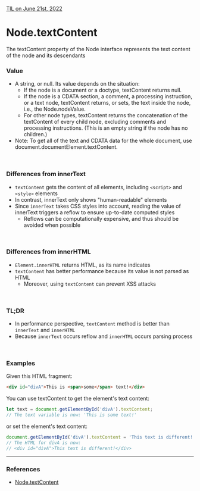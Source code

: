 [TIL on June 21st, 2022](../../TIL/2022/06/06-21-2022.md)
# **Node.textContent**
The textContent property of the Node interface represents the text content of the node and its descendants

### Value
- A string, or null. Its value depends on the situation:
  * If the node is a document or a doctype, textContent returns null.
  * If the node is a CDATA section, a comment, a processing instruction, or a text node, textContent returns, or sets, the text inside the node, i.e., the Node.nodeValue.
  * For other node types, textContent returns the concatenation of the textContent of every child node, excluding comments and processing instructions. (This is an empty string if the node has no children.)
- Note: To get all of the text and CDATA data for the whole document, use document.documentElement.textContent.


<br>

### Differences from innerText
- `textContent` gets the content of all elements, including `<script>` and `<style>` elements
- In contrast, innerText only shows "human-readable" elements
- Since `innerText` takes CSS styles into account, reading the value of innerText triggers a reflow to ensure up-to-date computed styles
  * Reflows can be computationally expensive, and thus should be avoided when possible

<br>

### Differences from innerHTML
- `Element.innerHTML` returns HTML, as its name indicates
- `textContent` has better performance because its value is not parsed as HTML
  * Moreover, using `textContent` can prevent XSS attacks

<br>

### TL;DR
- In performance perspective, `textContent` method is better than `innerText` and `innerHTML`
- Because `innerText` occurs reflow and `innerHTML` occurs parsing process

<br>

### Examples
Given this HTML fragment:

```html
<div id="divA">This is <span>some</span> text!</div>
```
You can use textContent to get the element's text content:

```js
let text = document.getElementById('divA').textContent;
// The text variable is now: 'This is some text!'
```

or set the element's text content:
```js
document.getElementById('divA').textContent = 'This text is different!';
// The HTML for divA is now:
// <div id="divA">This text is different!</div>
```
___

### References
- [Node.textContent](https://developer.mozilla.org/en-US/docs/Web/API/Node/textContent)